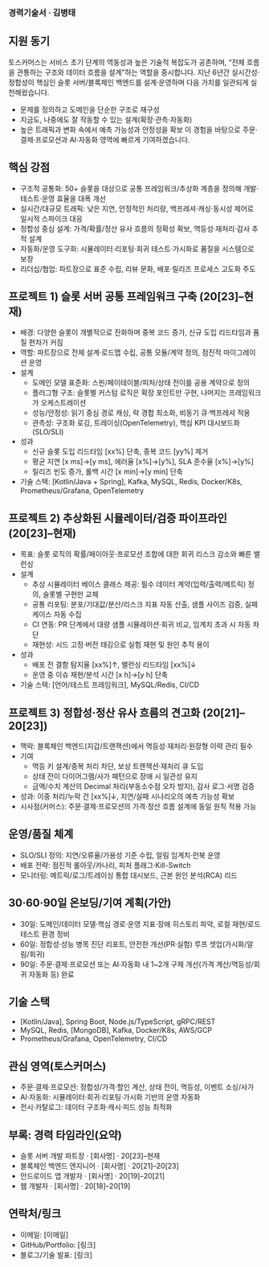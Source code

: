 ### 경력기술서 · 김병태

## 지원 동기

토스커머스는 서비스 초기 단계의 역동성과 높은 기술적 복잡도가 공존하며, “전체 흐름을 관통하는 구조와 데이터 흐름을 설계”하는 역할을 중시합니다. 지난 6년간 실시간성·정합성이 핵심인 슬롯 서버/블록체인 백엔드를 설계·운영하며 다음 가치를 일관되게 실천해왔습니다.

- 문제를 정의하고 도메인을 단순한 구조로 재구성
- 지금도, 나중에도 잘 작동할 수 있는 설계(확장·관측·자동화)
- 높은 트래픽과 변화 속에서 예측 가능성과 안정성을 확보
  이 경험을 바탕으로 주문·결제·프로모션과 AI·자동화 영역에 빠르게 기여하겠습니다.

## 핵심 강점

- 구조적 공통화: 50+ 슬롯을 대상으로 공통 프레임워크/추상화 계층을 정의해 개발·테스트·운영 효율을 대폭 개선
- 실시간/대규모 트래픽: 낮은 지연, 안정적인 처리량, 백프레셔·캐싱·동시성 제어로 일시적 스파이크 대응
- 정합성 중심 설계: 가격/확률/정산 유사 흐름의 정확성 확보, 멱등성·재처리·감사 추적 설계
- 자동화/운영 도구화: 시뮬레이터·리포팅·회귀 테스트·가시화로 품질을 시스템으로 보장
- 리더십/협업: 파트장으로 표준 수립, 리뷰 문화, 배포·릴리즈 프로세스 고도화 주도

## 프로젝트 1) 슬롯 서버 공통 프레임워크 구축 (20[23]–현재)

- 배경: 다양한 슬롯이 개별적으로 진화하며 중복 코드 증가, 신규 도입 리드타임과 품질 편차가 커짐
- 역할: 파트장으로 전체 설계·로드맵 수립, 공통 모듈/계약 정의, 점진적 마이그레이션 운영
- 설계
  - 도메인 모델 표준화: 스핀/페이테이블/피처/상태 전이를 공용 계약으로 정의
  - 플러그형 구조: 슬롯별 커스텀 로직은 확장 포인트만 구현, 나머지는 프레임워크가 오케스트레이션
  - 성능/안정성: 읽기 중심 경로 캐싱, 락 경합 최소화, 비동기 큐·백프레셔 적용
  - 관측성: 구조화 로깅, 트레이싱(OpenTelemetry), 핵심 KPI 대시보드화(SLO/SLI)
- 성과
  - 신규 슬롯 도입 리드타임 [xx%] 단축, 중복 코드 [yy%] 제거
  - 평균 지연 [x ms]→[y ms], 에러율 [x%]→[y%], SLA 준수율 [x%]→[y%]
  - 릴리즈 빈도 증가, 롤백 시간 [x min]→[y min] 단축
- 기술 스택: [Kotlin/Java + Spring], Kafka, MySQL, Redis, Docker/K8s, Prometheus/Grafana, OpenTelemetry

## 프로젝트 2) 추상화된 시뮬레이터/검증 파이프라인 (20[23]–현재)

- 목표: 슬롯 로직의 확률/페이아웃·프로모션 조합에 대한 회귀 리스크 감소와 빠른 밸런싱
- 설계
  - 추상 시뮬레이터 베이스 클래스 제공: 필수 데이터 계약(입력/출력/메트릭) 정의, 슬롯별 구현만 교체
  - 공통 리포팅: 분포/기대값/분산/리스크 지표 자동 산출, 샘플 사이즈 검증, 실패 케이스 자동 수집
  - CI 연동: PR 단계에서 대량 샘플 시뮬레이션·회귀 비교, 임계치 초과 시 자동 차단
  - 재현성: 시드 고정·버전 태깅으로 실험 재현 및 원인 추적 용이
- 성과
  - 배포 전 결함 탐지율 [xx%]↑, 밸런싱 리드타임 [xx%]↓
  - 운영 중 이슈 재현/분석 시간 [x h]→[y h] 단축
- 기술 스택: [언어/테스트 프레임워크], MySQL/Redis, CI/CD

## 프로젝트 3) 정합성·정산 유사 흐름의 견고화 (20[21]–20[23])

- 맥락: 블록체인 백엔드(지갑/트랜잭션)에서 멱등성·재처리·원장형 이력 관리 필수
- 기여
  - 멱등 키 설계/중복 처리 차단, 보상 트랜잭션·재처리 큐 도입
  - 상태 전이 다이어그램/사가 패턴으로 장애 시 일관성 유지
  - 금액/수치 계산의 Decimal 처리(부동소수점 오차 방지), 감사 로그·서명 검증
- 성과: 이중 처리/누락 건 [xx%]↓, 지연/실패 시나리오의 예측 가능성 확보
- 시사점(커머스): 주문·결제·프로모션의 가격·정산 흐름 설계에 동일 원칙 적용 가능

## 운영/품질 체계

- SLO/SLI 정의: 지연/오류율/가용성 기준 수립, 알림 임계치·런북 운영
- 배포 전략: 점진적 롤아웃/카나리, 피처 플래그·Kill-Switch
- 모니터링: 메트릭/로그/트레이싱 통합 대시보드, 근본 원인 분석(RCA) 리드

## 30·60·90일 온보딩/기여 계획(가안)

- 30일: 도메인/데이터 모델·핵심 경로·운영 지표·장애 히스토리 파악, 로컬 재현/로드테스트 환경 정비
- 60일: 정합성·성능 병목 진단 리포트, 안전한 개선(PR·실험) 루프 셋업(가시화/알림/회귀)
- 90일: 주문·결제·프로모션 또는 AI·자동화 내 1~2개 구체 개선(가격 계산/멱등성/회귀 자동화 등) 완료

## 기술 스택

- [Kotlin/Java], Spring Boot, Node.js/TypeScript, gRPC/REST
- MySQL, Redis, [MongoDB], Kafka, Docker/K8s, AWS/GCP
- Prometheus/Grafana, OpenTelemetry, CI/CD

## 관심 영역(토스커머스)

- 주문·결제·프로모션: 정합성/가격·할인 계산, 상태 전이, 멱등성, 이벤트 소싱/사가
- AI·자동화: 시뮬레이터·회귀·리포팅·가시화 기반의 운영 자동화
- 전시·카탈로그: 데이터 구조화·캐시·피드 성능 최적화

## 부록: 경력 타임라인(요약)

- 슬롯 서버 개발 파트장 · [회사명] · 20[23]–현재
- 블록체인 백엔드 엔지니어 · [회사명] · 20[21]–20[23]
- 안드로이드 앱 개발자 · [회사명] · 20[19]–20[21]
- 웹 개발자 · [회사명] · 20[18]–20[19]

## 연락처/링크

- 이메일: [이메일]
- GitHub/Portfolio: [링크]
- 블로그/기술 발표: [링크]

